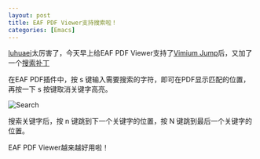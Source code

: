 ```yaml
---
layout: post
title: EAF PDF Viewer支持搜索啦！
categories: [Emacs]
---
```


[luhuaei](https://github.com/luhuaei)太厉害了，今天早上给EAF PDF Viewer支持了[Vimium Jump](https://manateelazycat.github.io/emacs/2019/12/15/eaf-pdfviewer-support-link-jump.html)后，又加了一个[搜索补丁](https://github.com/manateelazycat/emacs-application-framework/commit/a8ca34e8a04c29657507fc0733a85071cf07a3c5)

在EAF PDF插件中，按 s 键输入需要搜索的字符，即可在PDF显示匹配的位置，再按一下 s 按键取消关键字高亮。

![Search]({{site.url}}/pics/eaf-pdfviewer-search/eaf-pdfviewer-search.png)

搜索关键字后，按 n 键跳到下一个关键字的位置，按 N 键跳到最后一个关键字的位置。

EAF PDF Viewer越来越好用啦！
